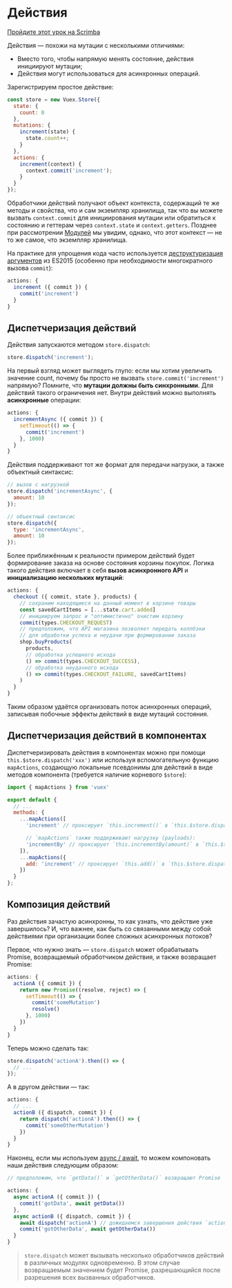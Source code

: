 # Действия

<div class="scrimba"><a href="https://scrimba.com/p/pnyzgAP/c6ggR3cG" target="_blank" rel="noopener noreferrer">Пройдите этот урок на Scrimba</a></div>

Действия — похожи на мутации с несколькими отличиями:

* Вместо того, чтобы напрямую менять состояние, действия инициируют мутации;
* Действия могут использоваться для асинхронных операций.

Зарегистрируем простое действие:

```js
const store = new Vuex.Store({
  state: {
    count: 0
  },
  mutations: {
    increment(state) {
      state.count++;
    }
  },
  actions: {
    increment(context) {
      context.commit('increment');
    }
  }
});
```

Обработчики действий получают объект контекста, содержащий те же методы и свойства, что и сам экземпляр хранилища, так что вы можете вызвать `context.commit` для инициирования мутации или обратиться к состоянию и геттерам через `context.state` и `context.getters`. Позднее при рассмотрении [Модулей](modules.md) мы увидим, однако, что этот контекст — не то же самое, что экземпляр хранилища.

На практике для упрощения кода часто используется [деструктуризация аргументов](https://github.com/lukehoban/es6features#destructuring) из ES2015 (особенно при необходимости многократного вызова `commit`):

```js
actions: {
  increment ({ commit }) {
    commit('increment')
  }
}
```

## Диспетчеризация действий

Действия запускаются методом `store.dispatch`:

```js
store.dispatch('increment');
```

На первый взгляд может выглядеть глупо: если мы хотим увеличить значение count, почему бы просто не вызвать `store.commit('increment')` напрямую? Помните, что **мутации должны быть синхронными**. Для действий такого ограничения нет. Внутри действий можно выполнять **асинхронные** операции:

```js
actions: {
  incrementAsync ({ commit }) {
    setTimeout(() => {
      commit('increment')
    }, 1000)
  }
}
```

Действия поддерживают тот же формат для передачи нагрузки, а также объектный синтаксис:

```js
// вызов с нагрузкой
store.dispatch('incrementAsync', {
  amount: 10
});

// объектный синтаксис
store.dispatch({
  type: 'incrementAsync',
  amount: 10
});
```

Более приближённым к реальности примером действий будет формирование заказа на основе состояния корзины покупок. Логика такого действия включает в себя **вызов асинхронного API** и **инициализацию нескольких мутаций**:

```js
actions: {
  checkout ({ commit, state }, products) {
    // сохраним находящиеся на данный момент в корзине товары
    const savedCartItems = [...state.cart.added]
    // инициируем запрос и "оптимистично" очистим корзину
    commit(types.CHECKOUT_REQUEST)
    // предположим, что API магазина позволяет передать коллбэки
    // для обработки успеха и неудачи при формировании заказа
    shop.buyProducts(
      products,
      // обработка успешного исхода
      () => commit(types.CHECKOUT_SUCCESS),
      // обработка неудачного исхода
      () => commit(types.CHECKOUT_FAILURE, savedCartItems)
    )
  }
}
```

Таким образом удаётся организовать поток асинхронных операций, записывая побочные эффекты действий в виде мутаций состояния.

## Диспетчеризация действий в компонентах

Диспетчеризировать действия в компонентах можно при помощи `this.$store.dispatch('xxx')` или используя вспомогательную функцию `mapActions`, создающую локальные псевдонимы для действий в виде методов компонента (требуется наличие корневого `$store`):

```js
import { mapActions } from 'vuex'

export default {
  // ...
  methods: {
    ...mapActions([
      'increment' // проксирует `this.increment()` в `this.$store.dispatch('increment')`

      // `mapActions` также поддерживают нагрузку (payloads):
      'incrementBy' // проксирует `this.incrementBy(amount)` в `this.$store.dispatch('incrementBy', amount)`
    ]),
    ...mapActions({
      add: 'increment' // проксирует `this.add()` в `this.$store.dispatch('increment')`
    })
  }
};
```

## Композиция действий

Раз действия зачастую асинхронны, то как узнать, что действие уже завершилось? И, что важнее, как быть со связанными между собой действиями при организации более сложных асинхронных потоков?

Первое, что нужно знать — `store.dispatch` может обрабатывать Promise, возвращаемый обработчиком действия, и также возвращает Promise:

```js
actions: {
  actionA ({ commit }) {
    return new Promise((resolve, reject) => {
      setTimeout(() => {
        commit('someMutation')
        resolve()
      }, 1000)
    })
  }
}
```

Теперь можно сделать так:

```js
store.dispatch('actionA').then(() => {
  // ...
});
```

А в другом действии — так:

```js
actions: {
  // ...
  actionB ({ dispatch, commit }) {
    return dispatch('actionA').then(() => {
      commit('someOtherMutation')
    })
  }
}
```

Наконец, если мы используем [async / await](https://tc39.github.io/ecmascript-asyncawait/), то можем компоновать наши действия следующим образом:

```js
// предположим, что `getData()` и `getOtherData()` возвращают Promise

actions: {
  async actionA ({ commit }) {
    commit('gotData', await getData())
  },
  async actionB ({ dispatch, commit }) {
    await dispatch('actionA') // дожидаемся завершения действия `actionA`
    commit('gotOtherData', await getOtherData())
  }
}
```

> `store.dispatch` может вызывать несколько обработчиков действий в различных модулях одновременно. В этом случае возвращаемым значением будет Promise, разрешающийся после разрешения всех вызванных обработчиков.
